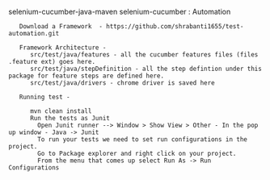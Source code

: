 selenium-cucumber-java-maven
      selenium-cucumber : Automation
      
       Download a Framework  - https://github.com/shrabanti1655/test-automation.git
       
       Framework Architecture -
          src/test/java/features - all the cucumber features files (files .feature ext) goes here.
          src/test/java/stepDefinition - all the step defintion under this package for feature steps are defined here.
          src/test/java/drivers - chrome driver is saved here
          
       Running test - 
        
          mvn clean install
          Run the tests as Junit 
            Open Junit runner --> Window > Show View > Other - In the pop up window - Java -> Junit
            To run your tests we need to set run configurations in the project. 
            Go to Package explorer and right click on your project.
            From the menu that comes up select Run As -> Run Configurations
